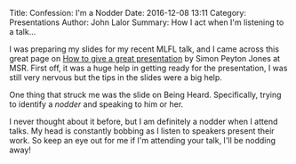 Title: Confession: I'm a Nodder
Date: 2016-12-08 13:11
Category: Presentations
Author: John Lalor
Summary: How I act when I'm listening to a talk...


I was preparing my slides for my recent MLFL talk, and I came across this great page on [How to give a great presentation][1] by Simon Peyton Jones at MSR.
First off, it was a huge help in getting ready for the presentation, I was still very nervous but the tips in the slides were a big help.

One thing that struck me was the slide on Being Heard.
Specifically, trying to identify a *nodder* and speaking to him or her.

I never thought about it before, but I am definitely a nodder when I attend talks. 
My head is constantly bobbing as I listen to speakers present their work.
So keep an eye out for me if I'm attending your talk, I'll be nodding away!


[1]:https://www.microsoft.com/en-us/research/academic-program/give-great-research-talk/
